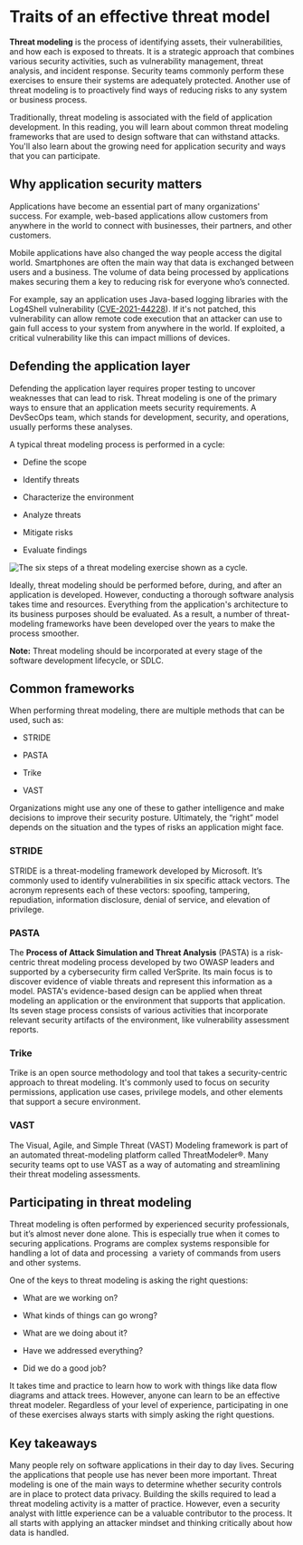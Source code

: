 # Traits of an effective threat model

**Threat modeling** is the process of identifying assets, their vulnerabilities, and how each is exposed to threats. It is a strategic approach that combines various security activities, such as vulnerability management, threat analysis, and incident response. Security teams commonly perform these exercises to ensure their systems are adequately protected. Another use of threat modeling is to proactively find ways of reducing risks to any system or business process.

Traditionally, threat modeling is associated with the field of application development. In this reading, you will learn about common threat modeling frameworks that are used to design software that can withstand attacks. You'll also learn about the growing need for application security and ways that you can participate.

## Why application security matters

Applications have become an essential part of many organizations' success. For example, web-based applications allow customers from anywhere in the world to connect with businesses, their partners, and other customers.

Mobile applications have also changed the way people access the digital world. Smartphones are often the main way that data is exchanged between users and a business. The volume of data being processed by applications makes securing them a key to reducing risk for everyone who’s connected. 

For example, say an application uses Java-based logging libraries with the Log4Shell vulnerability ([CVE-2021-44228](https://nvd.nist.gov/vuln/detail/CVE-2021-44228)). If it's not patched, this vulnerability can allow remote code execution that an attacker can use to gain full access to your system from anywhere in the world. If exploited, a critical vulnerability like this can impact millions of devices.

## Defending the application layer

Defending the application layer requires proper testing to uncover weaknesses that can lead to risk. Threat modeling is one of the primary ways to ensure that an application meets security requirements. A DevSecOps team, which stands for development, security, and operations, usually performs these analyses.

A typical threat modeling process is performed in a cycle:

- Define the scope

- Identify threats

- Characterize the environment

- Analyze threats

- Mitigate risks

- Evaluate findings

![The six steps of a threat modeling exercise shown as a cycle.](https://d3c33hcgiwev3.cloudfront.net/imageAssetProxy.v1/jcxiyXGsSgiFzXVKEA2MlA_e5fb4921773047658ae29b53532617f1_IkNCZRnA8vFZL9bPa3yahdiNcz5YvwZzxcn1GyvaYWkF00CzvIWq3MkCyR_IgzOSs5bKO7iIiROjznDNMHk60Cun_ZP-OriA0rGw7gQqWHj-jiTAFPzddosn0AJ9zQxySZuHVXi856Oqf1ZWNZBt34U?expiry=1706313600000&hmac=A65OXP5TzRn4XzMdJN_xKj1ZpxQS0RLGLLsm1CmHSOs)

Ideally, threat modeling should be performed before, during, and after an application is developed. However, conducting a thorough software analysis takes time and resources. Everything from the application's architecture to its business purposes should be evaluated. As a result, a number of threat-modeling frameworks have been developed over the years to make the process smoother. 

**Note:** Threat modeling should be incorporated at every stage of the software development lifecycle, or SDLC.

## Common frameworks

When performing threat modeling, there are multiple methods that can be used, such as:

- STRIDE

- PASTA

- Trike

- VAST

Organizations might use any one of these to gather intelligence and make decisions to improve their security posture. Ultimately, the “right” model depends on the situation and the types of risks an application might face.

### **STRIDE**

STRIDE is a threat-modeling framework developed by Microsoft. It’s commonly used to identify vulnerabilities in six specific attack vectors. The acronym represents each of these vectors: spoofing, tampering, repudiation, information disclosure, denial of service, and elevation of privilege.

### **PASTA**

The **Process of Attack Simulation and Threat Analysis** (PASTA) is a risk-centric threat modeling process developed by two OWASP leaders and supported by a cybersecurity firm called VerSprite. Its main focus is to discover evidence of viable threats and represent this information as a model. PASTA's evidence-based design can be applied when threat modeling an application or the environment that supports that application. Its seven stage process consists of various activities that incorporate relevant security artifacts of the environment, like vulnerability assessment reports.

### **Trike**

Trike is an open source methodology and tool that takes a security-centric approach to threat modeling. It's commonly used to focus on security permissions, application use cases, privilege models, and other elements that support a secure environment.

### **VAST**

The Visual, Agile, and Simple Threat (VAST) Modeling framework is part of an automated threat-modeling platform called ThreatModeler®. Many security teams opt to use VAST as a way of automating and streamlining their threat modeling assessments.

## Participating in threat modeling

Threat modeling is often performed by experienced security professionals, but it’s almost never done alone. This is especially true when it comes to securing applications. Programs are complex systems responsible for handling a lot of data and processing  a variety of commands from users and other systems.

One of the keys to threat modeling is asking the right questions:

- What are we working on?

- What kinds of things can go wrong?

- What are we doing about it?

- Have we addressed everything?

- Did we do a good job?

It takes time and practice to learn how to work with things like data flow diagrams and attack trees. However, anyone can learn to be an effective threat modeler. Regardless of your level of experience, participating in one of these exercises always starts with simply asking the right questions.

## Key takeaways

Many people rely on software applications in their day to day lives. Securing the applications that people use has never been more important. Threat modeling is one of the main ways to determine whether security controls are in place to protect data privacy. Building the skills required to lead a threat modeling activity is a matter of practice. However, even a security analyst with little experience can be a valuable contributor to the process. It all starts with applying an attacker mindset and thinking critically about how data is handled.
